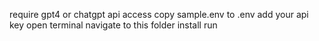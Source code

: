 require gpt4 or chatgpt api access
copy sample.env to .env
add your api key
open terminal
navigate to this folder
install
run